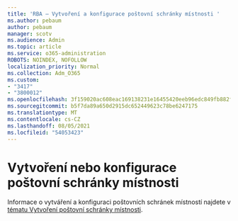 ```yaml
---
title: 'RBA – Vytvoření a konfigurace poštovní schránky místnosti '
ms.author: pebaum
author: pebaum
manager: scotv
ms.audience: Admin
ms.topic: article
ms.service: o365-administration
ROBOTS: NOINDEX, NOFOLLOW
localization_priority: Normal
ms.collection: Adm_O365
ms.custom:
- "3417"
- "3800012"
ms.openlocfilehash: 3f159020ac608eac169138231e16455420eeb96edc849fb882fd748a34bf6965
ms.sourcegitcommit: b5f7da89a650d2915dc652449623c78be6247175
ms.translationtype: MT
ms.contentlocale: cs-CZ
ms.lasthandoff: 08/05/2021
ms.locfileid: "54053423"
---
```

# <a name="create-or-configure-a-room-mailbox"></a>Vytvoření nebo konfigurace poštovní schránky místnosti

Informace o vytváření a konfiguraci poštovních schránek místností najdete v [tématu Vytvoření poštovní schránky místnosti](https://docs.microsoft.com/exchange/recipients/room-mailboxes?view=exchserver-2019#create-a-room-mailbox).